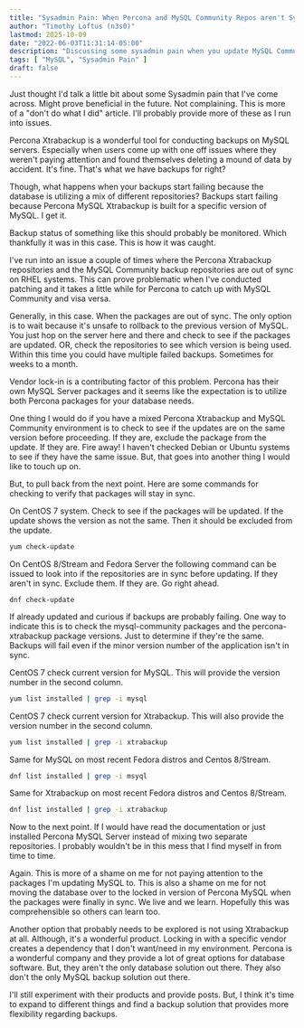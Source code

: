 ```yaml
---
title: "Sysadmin Pain: When Percona and MySQL Community Repos aren't Synced"
author: "Timothy Loftus (n3s0)"
lastmod: 2025-10-09
date: "2022-06-03T11:31:14-05:00"
description: "Discussing some sysadmin pain when you update MySQL Community server and Percona Xtrabackup packages."
tags: [ "MySQL", "Sysadmin Pain" ]
draft: false
---
```


Just thought I'd talk a little bit about some Sysadmin pain that I've
come across. Might prove beneficial in the future. Not complaining. This
is more of a "don't do what I did" article. I'll probably provide more
of these as I run into issues.

Percona Xtrabackup is a wonderful tool for conducting backups on MySQL
servers. Especially when users come up with one off issues where they
weren't paying attention and found themselves deleting a mound of data
by accident. It's fine. That's what we have backups for right?

Though, what happens when your backups start failing because the
database is utilizing a mix of different repositories? Backups start
failing because Percona MySQL Xtrabackup is built for a specific version
of MySQL. I get it.

Backup status of something like this should probably be monitored. Which
thankfully it was in this case. This is how it was caught.

I've run into an issue a couple of times where the Percona Xtrabackup
repositories and the MySQL Community backup repositories are out of sync
on RHEL systems. This can prove problematic when I've conducted patching
and it takes a little while for Percona to catch up with MySQL Community
and visa versa.

Generally, in this case. When the packages are out of sync. The only
option is to wait because it's unsafe to rollback to the previous
version of MySQL. You just hop on the server here and there and check to
see if the packages are updated. OR, check the repositories to see which
version is being used. Within this time you could have multiple failed
backups. Sometimes for weeks to a month.

Vendor lock-in is a contributing factor of this problem. Percona has
their own MySQL Server packages and it seems like the expectation is to
utilize both Percona packages for your database needs.

One thing I would do if you have a mixed Percona Xtrabackup and MySQL
Community environment is to check to see if the updates are on the same
version before proceeding. If they are, exclude the package from the 
update. If they are. Fire away! I haven't checked Debian or Ubuntu 
systems to see if they have the same issue. But, that goes into another
thing I would like to touch up on.

But, to pull back from the next point. Here are some commands for
checking to verify that packages will stay in sync.

On CentOS 7 system. Check to see if the packages will be updated. If the
update shows the version as not the same. Then it should be excluded
from the update.

```sh
yum check-update
```

On CentOS 8/Stream and Fedora Server the following command can be issued
to look into if the repositories are in sync before updating. If they
aren't in sync. Exclude them. If they are. Go right ahead.

```
dnf check-update
```

If already updated and curious if backups are probably failing. One way
to indicate this is to check the mysql-community packages and the
percona-xtrabackup package versions. Just to determine if they're the
same. Backups will fail even if the minor version number of the
application isn't in sync.

CentOS 7 check current version for MySQL. This will provide the version
number in the second column.

```sh
yum list installed | grep -i mysql
```

CentOS 7 check current version for Xtrabackup. This will also provide
the version number in the second column.

```sh
yum list installed | grep -i xtrabackup
```

Same for MySQL  on most recent Fedora distros and Centos 8/Stream.

```sh
dnf list installed | grep -i msyql
```

Same for Xtrabackup on most recent Fedora distros and Centos 8/Stream.

```sh
dnf list installed | grep -i xtrabackup
```

Now to the next point. If I would have read the documentation or just 
installed Percona MySQL Server instead of mixing two separate 
repositories. I probably wouldn't be in this mess that I find myself in
from time to time.

Again. This is more of a shame on me for not paying attention to the
packages I'm updating MySQL to. This is also a shame on me for not
moving the database over to the locked in version of Percona MySQL when
the packages were finally in sync. We live and we learn. Hopefully this
was comprehensible so others can learn too.

Another option that probably needs to be explored is not using
Xtrabackup at all. Although, it's a wonderful product. Locking in with a
specific vendor creates a dependency that I don't want/need in my
environment. Percona is a wonderful company and they provide a lot of
great options for database software. But, they aren't the only database
solution out there. They also don't the only MySQL backup solution out
there.

I'll still experiment with their products and provide posts. But, I
think it's time to expand to different things and find a backup
solution that provides more flexibility regarding backups.
